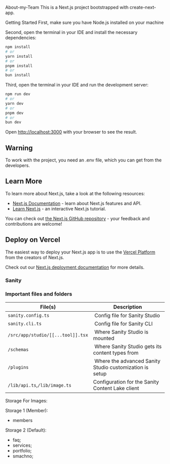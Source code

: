 About-my-Team
This is a Next.js project bootstrapped with create-next-app.

Getting Started
First, make sure you have Node.js installed on your machine

Second, open the terminal in your IDE and install the necessary dependencies:

```bash
npm install
# or
yarn install
# or
pnpm install
# or
bun install
```

Third, open the terminal in your IDE and run the development server:

```bash
npm run dev
# or
yarn dev
# or
pnpm dev
# or
bun dev
```

Open [http://localhost:3000](http://localhost:3000) with your browser to see the
result.

## Warning

To work with the project, you need an .env file, which you can get from the
developers.

## Learn More

To learn more about Next.js, take a look at the following resources:

-   [Next.js Documentation](https://nextjs.org/docs) - learn about Next.js
    features and API.
-   [Learn Next.js](https://nextjs.org/learn) - an interactive Next.js tutorial.

You can check out
[the Next.js GitHub repository](https://github.com/vercel/next.js/) - your
feedback and contributions are welcome!

## Deploy on Vercel

The easiest way to deploy your Next.js app is to use the
[Vercel Platform](https://vercel.com/new?utm_medium=default-template&filter=next.js&utm_source=create-next-app&utm_campaign=create-next-app-readme)
from the creators of Next.js.

Check out our
[Next.js deployment documentation](https://nextjs.org/docs/deployment) for more
details.

### Sanity

### Important files and folders

| File(s)                           | Description                                              |
| --------------------------------- | -------------------------------------------------------- |
| `sanity.config.ts`                |  Config file for Sanity Studio                           |
| `sanity.cli.ts`                   |  Config file for Sanity CLI                              |
| `/src/app/studio/[[...tool]].tsx` |  Where Sanity Studio is mounted                          |
| `/schemas`                        |  Where Sanity Studio gets its content types from         |
| `/plugins`                        |  Where the advanced Sanity Studio customization is setup |
| `/lib/api.ts`,`/lib/image.ts`     | Configuration for the Sanity Content Lake client         |

Storage For Images:

Storage 1 (Member):

- members

Storage 2 (Default):

- faq;
- services;
- portfolio;
- smachno;
